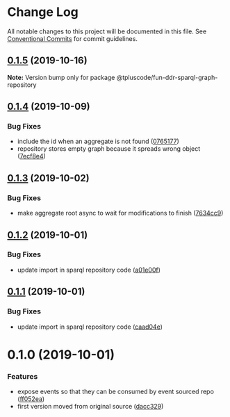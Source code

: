 # Change Log

All notable changes to this project will be documented in this file.
See [Conventional Commits](https://conventionalcommits.org) for commit guidelines.

## [0.1.5](https://github.com/tpluscode/fun-ddr/compare/@tpluscode/fun-ddr-sparql-graph-repository@0.1.4...@tpluscode/fun-ddr-sparql-graph-repository@0.1.5) (2019-10-16)

**Note:** Version bump only for package @tpluscode/fun-ddr-sparql-graph-repository





## [0.1.4](https://github.com/tpluscode/fun-ddr/compare/@tpluscode/fun-ddr-sparql-graph-repository@0.1.3...@tpluscode/fun-ddr-sparql-graph-repository@0.1.4) (2019-10-09)


### Bug Fixes

* include the id when an aggregate is not found ([0765177](https://github.com/tpluscode/fun-ddr/commit/0765177))
* repository stores empty graph because it spreads wrong object ([7ecf8e4](https://github.com/tpluscode/fun-ddr/commit/7ecf8e4))





## [0.1.3](https://github.com/tpluscode/fun-ddr/compare/@tpluscode/fun-ddr-sparql-graph-repository@0.1.2...@tpluscode/fun-ddr-sparql-graph-repository@0.1.3) (2019-10-02)


### Bug Fixes

* make aggregate root async to wait for modifications to finish ([7634cc9](https://github.com/tpluscode/fun-ddr/commit/7634cc9))





## [0.1.2](https://github.com/tpluscode/fun-ddr/compare/@tpluscode/fun-ddr-sparql-graph-repository@0.1.1...@tpluscode/fun-ddr-sparql-graph-repository@0.1.2) (2019-10-01)


### Bug Fixes

* update import in sparql repository code ([a01e00f](https://github.com/tpluscode/fun-ddr/commit/a01e00f))





## [0.1.1](https://github.com/tpluscode/fun-ddr/compare/@tpluscode/fun-ddr-sparql-graph-repository@0.1.0...@tpluscode/fun-ddr-sparql-graph-repository@0.1.1) (2019-10-01)


### Bug Fixes

* update import in sparql repository code ([caad04e](https://github.com/tpluscode/fun-ddr/commit/caad04e))





# 0.1.0 (2019-10-01)


### Features

* expose events so that they can be consumed by event sourced repo ([ff052ea](https://github.com/tpluscode/fun-ddr/commit/ff052ea))
* first version moved from original source ([dacc329](https://github.com/tpluscode/fun-ddr/commit/dacc329))
